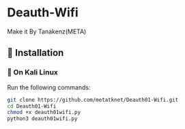 # Deauth-Wifi
Make it By Tanakenz(META)
## 🔧 Installation  

### 🔹 On Kali Linux
Run the following commands:

```bash
git clone https://github.com/metatknet/Deauth01-Wifi.git
cd Deauth01-Wifi
chmod +x deauth01wifi.py
python3 deauth01wifi.py
